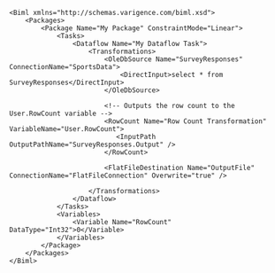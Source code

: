 	<Biml xmlns="http://schemas.varigence.com/biml.xsd">	    <Packages>	        <Package Name="My Package" ConstraintMode="Linear">	            <Tasks>			                <Dataflow Name="My Dataflow Task">	                    <Transformations>							<OleDbSource Name="SurveyResponses" ConnectionName="SportsData">								<DirectInput>select * from SurveyResponses</DirectInput>			                </OleDbSource>													<!-- Outputs the row count to the User.RowCount variable -->							<RowCount Name="Row Count Transformation" VariableName="User.RowCount">	                           <InputPath OutputPathName="SurveyResponses.Output" />							</RowCount>														<FlatFileDestination Name="OutputFile" ConnectionName="FlatFileConnection" Overwrite="true" />								                    </Transformations>	                </Dataflow>	            </Tasks>	            <Variables>	                <Variable Name="RowCount" DataType="Int32">0</Variable>	            </Variables>	        </Package>	    </Packages>	</Biml>
